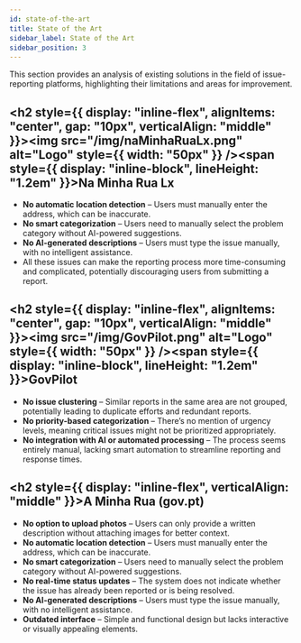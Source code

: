 ```yaml
---
id: state-of-the-art
title: State of the Art
sidebar_label: State of the Art
sidebar_position: 3
---
```


This section provides an analysis of existing solutions in the field of issue-reporting platforms, highlighting their limitations and areas for improvement.

## <h2 style={{ display: "inline-flex", alignItems: "center", gap: "10px", verticalAlign: "middle" }}><img src="/img/naMinhaRuaLx.png" alt="Logo" style={{ width: "50px" }} /><span style={{ display: "inline-block", lineHeight: "1.2em" }}>Na Minha Rua Lx</span></h2>
- **No automatic location detection** – Users must manually enter the address, which can be inaccurate.
- **No smart categorization** – Users need to manually select the problem category without AI-powered suggestions.
- **No AI-generated descriptions** – Users must type the issue manually, with no intelligent assistance.  
- All these issues can make the reporting process more time-consuming and complicated, potentially discouraging users from submitting a report.

## <h2 style={{ display: "inline-flex", alignItems: "center", gap: "10px", verticalAlign: "middle" }}><img src="/img/GovPilot.png" alt="Logo" style={{ width: "50px" }} /><span style={{ display: "inline-block", lineHeight: "1.2em" }}>GovPilot</span></h2>
- **No issue clustering** – Similar reports in the same area are not grouped, potentially leading to duplicate efforts and redundant reports.
- **No priority-based categorization** – There’s no mention of urgency levels, meaning critical issues might not be prioritized appropriately.
- **No integration with AI or automated processing** – The process seems entirely manual, lacking smart automation to streamline reporting and response times.

## <h2 style={{ display: "inline-flex", verticalAlign: "middle" }}>A Minha Rua (gov.pt)</h2>
- **No option to upload photos** – Users can only provide a written description without attaching images for better context.
- **No automatic location detection** – Users must manually enter the address, which can be inaccurate.
- **No smart categorization** – Users need to manually select the problem category without AI-powered suggestions.
- **No real-time status updates** – The system does not indicate whether the issue has already been reported or is being resolved.
- **No AI-generated descriptions** – Users must type the issue manually, with no intelligent assistance.
- **Outdated interface** – Simple and functional design but lacks interactive or visually appealing elements.
